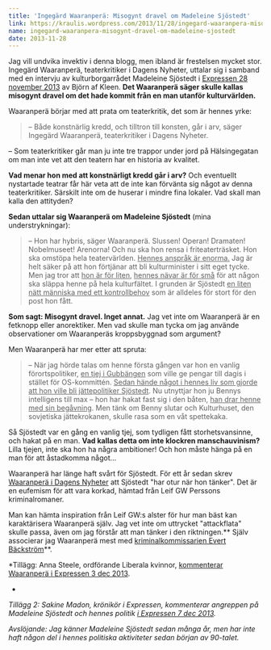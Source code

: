 ```yaml
---
title: 'Ingegärd Waaranperä: Misogynt dravel om Madeleine Sjöstedt'
link: https://kraulis.wordpress.com/2013/11/28/ingegard-waaranpera-misogynt-dravel-om-madeleine-sjostedt/
name: ingegard-waaranpera-misogynt-dravel-om-madeleine-sjostedt
date: 2013-11-28
---
```

Jag vill undvika invektiv i denna blogg, men ibland är frestelsen mycket stor. Ingegärd Waaranperä, teaterkritiker i Dagens Nyheter, uttalar sig i samband med en intervju av kulturborgarrådet Madeleine Sjöstedt i [Expressen 28 november 2013](http://www.expressen.se/kultur/toppnyheter-/har-man-en-publik-pa-tio-personer-sa-ska-man-kunna-fa-tva-till/) av Björn af Kleen. **Det Waaranperä säger skulle kallas misogynt dravel om det hade kommit från en man utanför kulturvärlden.**



Waaranperä börjar med att prata om teaterkritik, det som är hennes yrke:

> – Både konstnärlig kredd, och tilltron till konsten, går i arv, säger Ingegärd Waaranperä, teaterkritiker i Dagens Nyheter.

– Som teaterkritiker går man ju inte tre trappor under jord på Hälsingegatan om man inte vet att den teatern har en historia av kvalitet.

**Vad menar hon med att konstnärligt kredd går i arv?** Och eventuellt nystartade teatrar får här veta att de inte kan förvänta sig något av denna teaterkritiker. Särskilt inte om de huserar i mindre fina lokaler. Vad skall man kalla den attityden?

**Sedan uttalar sig Waaranperä om Madeleine Sjöstedt** (mina understrykningar):

> – Hon har hybris, säger Waaranperä. Slussen! Operan! Dramaten! Nobelmuseet! Arenorna! Och nu ska hon rensa i friteaterträsket. Hon ska omstöpa hela teatervärlden. <u>Hennes anspråk är enorma.</u> Jag är helt säker på att hon förtjänar att bli kulturminister i sitt eget tycke. Men jag tror att <u>hon är för liten</u>, <u>hennes nävar är för små</u> för att någon ska släppa henne på hela kulturfältet. I grunden är Sjöstedt <u>en liten nätt människa med ett kontrollbehov</u> som är alldeles för stort för den post hon fått.

**Som sagt: Misogynt dravel. Inget annat.** Jag vet inte om Waaranperä är en fetknopp eller anorektiker. Men vad skulle man tycka om jag använde observationer om Waaranperäs kroppsbyggnad som argument?

Men Waaranperä har mer etter att spruta:

> – När jag hörde talas om henne första gången var hon en vanlig förortspolitiker, <u>en tjej i Gubbängen</u> som ville ge pengar till dagis i stället för OS-kommittén. <u>Sedan hände något i hennes liv som gjorde att hon ville bli jättepolitiker Sjöstedt</u>. Nu utnyttjar hon ju Bennys intelligens till max – hon har hakat fast sig i den båten, <u>han drar henne med sin begåvning</u>. Men tänk om Benny slutar och Kulturhuset, den sovjetiska jättekrokanen, skulle rasa som en våt spettekaka.

Så Sjöstedt var en gång en vanlig tjej, som tydligen fått storhetsvansinne, och hakat på en man. **Vad kallas detta om inte klockren manschauvinism?** Lilla tjejen, inte ska hon ha några ambitioner! Och hon måste hänga på en man för att åstadkomma något...

Waaranperä har länge haft svårt för Sjöstedt. För ett år sedan skrev [Waaranperä i Dagens Nyheter](http://www.dn.se/kultur-noje/ingegard-waaranpera-madeleine-sjostedt-har-otur-nar-hon-tanker/) att Sjöstedt "har otur när hon tänker". Det är en eufemism för att vara korkad, hämtad från Leif GW Perssons kriminalromaner.

Man kan hämta inspiration från Leif GW:s alster för hur man bäst kan karaktärisera Waaranperä själv. Jag vet inte om uttrycket "attackflata" skulle passa, även om jag förstår att man tänker i den riktningen.** Själv associerar jag Waaranperä mest med [kriminalkommissarien Evert Bäckström](http://sv.wikipedia.org/wiki/Evert_B%C3%A4ckstr%C3%B6m)**.

*Tillägg: Anna Steele, ordförande Liberala kvinnor, [kommenterar Waaranperä i Expressen 3 dec 2013](http://www.expressen.se/kultur/fy-waaranpera/).

*

*Tillägg 2: Sakine Madon, krönikör i Expressen, kommenterar angreppen på Madeleine Sjöstedt och hennes politik [i Expressen 7 dec 2013](http://www.expressen.se/ledare/sakine-madon/arroganta-pahopp-fran-kultureliten/).*

*Avslöjande: Jag känner Madeleine Sjöstedt sedan många år, men har inte haft någon del i hennes politiska aktiviteter sedan början av 90-talet.*


